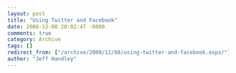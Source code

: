 ```yaml
---
layout: post
title: "Using Twitter and Facebook"
date: 2008-12-08 20:02:47 -0800
comments: true
category: Archive
tags: []
redirect_from: ["/archive/2008/12/08/using-twitter-and-facebook.aspx/"]
author: "Jeff Handley"
---
```


